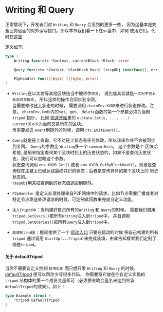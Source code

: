 # Writing 和 Query  
正常情况下，开发者们对 `Writing` 和 `Query` 会用到的更多一些， 因为这基本是完全业务层面的对外读写接口。所以本节我们看一下在`yu`当中，如何
使用它们。代码在[这里](https://github.com/yu-org/yu/blob/master/core/tripod/dev/funcs.go)   

定义如下:
```go
type (
	Writing func(ctx *Context, currentBlock *Block) error
	
	Query func(ctx *Context, blockHash Hash) (respObj interface{}, err error)
	
	P2pHandler func([]byte) ([]byte, error)
)
```  
- `Writing`在以太坊等其他区块链当中被称作`交易`， 说到底其实就是`一次对于链上状态的写操作`， 所以这样的操作会同步到全网。  
当需要修改链上状态的时候， 需要调用 `chainEnv.KVDB`来进行状态修改。注意， `chainEnv.kvdb`内的`set`、`get`、 `delete`函数的第一个参数必须为当前 `tripod`
指针， 比如 [快速开始](2.快速开始.md)里的 `e.State.Set(e, ..., ...)`   
`currentBlock`为当前交易所在的区块。   
当需要发送 `event`到链外的时候，调用 `ctx.EmitEvent()`。  

- `Query`就是链上查询，它不对链上状态有任何修改，所以该操作并不会被同步到全网。 `Query`的参数比 `Writing`多一个 `common.Hash`， 这个参数是个 
区块哈希值, 是用来指定查询某个区块时刻上的历史状态的，如果不是查询历史状态，我们可以忽略这个参数。  
状态查询调用 `env.KVDB.Get()` 或者 `env.KVDB.GetByBlockHash()`。前者是查询现在主链上已经达成最终共识的状态；后者是查询具体的某个区块上的
历史状态的。  
`respObj`用来把查询到的状态值返回到链外。  
- `P2pHandler` 是定义处理处理来自P2P网络中的请求，比如节点需要广播或者对特定节点发送处理请求的时候，可定制此函数来完成自定义功能。

  
- `注入Tripod中`：当构建好自己所有的`Writing` 和 `Query`的时候， 需要我们调用 `tripod.SetExecs()`把所有`Writing`注入到`tripod`中，
并且调用`tripod.SetQueries()`把所有`Query`注入到`tripod`中。  

- `装填到land里`：框架提供了一个 [启动入口](https://github.com/yu-org/yu/blob/master/startup/startup.go#L31) 只要在启动的时候
把自己构建的所有 `tripod` 通过调用 `StartUp(...Tripod)`来完成装填，由此告知框架我们定制了哪些`tripod`。

#### 关于 defaultTripod  
当你不需要自定义控制 `区块周期`  而只想开发 `Writing` 和 `Query` 的时候， [defaultTripod](https://github.com/yu-org/yu/blob/master/tripod/default_tripod.go)
便可以帮你少写很多代码， 你需要将它放在你自定义实现的 `tripod` 结构体的第一个成员变量即可（必须要省略变量名来达到继承 `defaultTripod`的效果）。如下：   
```go
type Example struct {
	*tripod.DefaultTripod
}
```

